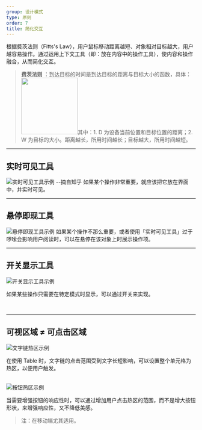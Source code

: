```yaml
---
group: 设计模式
type: 原则
order: 7
title: 简化交互
---
```


根据费茨法则（Fitts's Law），用户鼠标移动距离越短、对象相对目标越大，用户越容易操作。通过运用上下文工具（即：放在内容中的操作工具），使内容和操作融合，从而简化交互。

> **费茨法则** ：到达目标的时间是到达目标的距离与目标大小的函数，具体：<img src="https://os.alipayobjects.com/rmsportal/wAcbQmeqTWDqsnu.png" width="150" />其中：1. D 为设备当前位置和目标位置的距离；2. W 为目标的大小。距离越长，所用时间越长；目标越大，所用时间越短。

---

## 实时可见工具

<ImagePreview>
  <img class="preview-img" alt="实时可见工具示例 --摘自知乎" description="状态一：在文案中出现一个相对明显的点击区域；<br>状态二：鼠标悬停时，鼠标「指针」变为「手型」，底色发生变化，邀请用户点击。<br>状态三：鼠标点击后，和未点击前有明显的区分。" src="https://gw.alipayobjects.com/zos/rmsportal/ofpeZpgdrqXcRpTlVXTp.png">
</ImagePreview>
如果某个操作非常重要，就应该把它放在界面中，并实时可见。

<br>

---

## 悬停即现工具

<ImagePreview>
  <img class="preview-img" alt="悬停即现工具示例" description="鼠标悬停时，出现操作项。" src="https://gw.alipayobjects.com/zos/rmsportal/XzKWrNfqIMNnIrwWNJYg.png">
</ImagePreview>
如果某个操作不那么重要，或者使用「实时可见工具」过于啰嗦会影响用户阅读时，可以在悬停在该对象上时展示操作项。

<br>

---

## 开关显示工具

<ImagePreview>
  <img class="preview-img" alt="开关显示工具示例" description="用户点击「修改」后，Table 中「文本」变成「输入框」，开启编辑功能。" src="https://gw.alipayobjects.com/zos/rmsportal/iLilpTYKqogBNlwpmVGw.png">
</ImagePreview>

如果某些操作只需要在特定模式时显示，可以通过开关来实现。

<br>

---

## 可视区域 ≠ 可点击区域

<ImagePreview>
  <img class="preview-img" alt="文字链热区示例" description="当悬浮在 ID 所在的文字链单元格时，鼠标「指针」随即变为「手型」，单击即可跳转。" src="https://gw.alipayobjects.com/zos/rmsportal/lhOpWlaOzwsuHGxqHgPg.png">
</ImagePreview>

在使用 Table 时，文字链的点击范围受到文字长短影响，可以设置整个单元格为热区，以便用户触发。

<br>

<ImagePreview>
  <img class="preview-img" alt="按钮热区示例" description="鼠标移入按钮附近，即可激活 Hover 状态。" src="https://gw.alipayobjects.com/zos/rmsportal/BlUnqNCHsgUnhnRjMTnX.png">
</ImagePreview>

当需要增强按钮的响应性时，可以通过增加用户点击热区的范围，而不是增大按钮形状，来增强响应性，又不降低美感。

> 注：在移动端尤其适用。

